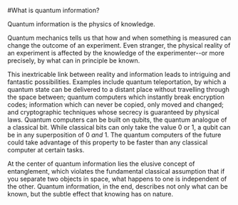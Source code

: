#What is quantum information?

Quantum information is the physics of knowledge. 

Quantum mechanics tells us that how and when something is measured can change the outcome of an experiment. Even stranger, the physical reality of an experiment is affected by the knowledge of the experimenter--or more precisely, by what can in principle be known. 

This inextricable link between reality and information leads to intriguing and fantastic possibilities. Examples include quantum teleportation, by which a quantum state can be delivered to a distant place without travelling through the space between; quantum computers which instantly break encryption codes; information which can never be copied, only moved and changed; and cryptographic techniques whose secrecy is guaranteed by physical laws. Quantum computers can be built on qubits, the quantum analogue of a classical bit. While classical bits can only take the value 0 or 1, a qubit can be in any superposition of 0 *and* 1. The quantum computers of the future could take advantage of this property to be faster than any classical computer at certain tasks.

At the center of quantum information lies the elusive concept of entanglement, which violates the fundamental classical assumption that if you separate two objects in space, what happens to one is independent of the other. Quantum information, in the end, describes not only what can be known, but the subtle effect that knowing has on nature.